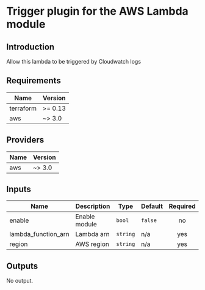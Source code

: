 # Trigger plugin for the AWS Lambda module

## Introduction  
Allow this lambda to be triggered by Cloudwatch logs

## Requirements

| Name | Version |
|------|---------|
| terraform | >= 0.13 |
| aws | ~> 3.0 |

## Providers

| Name | Version |
|------|---------|
| aws | ~> 3.0 |

## Inputs

| Name | Description | Type | Default | Required |
|------|-------------|------|---------|:--------:|
| enable | Enable module | `bool` | `false` | no |
| lambda\_function\_arn | Lambda arn | `string` | n/a | yes |
| region | AWS region | `string` | n/a | yes |

## Outputs

No output.
